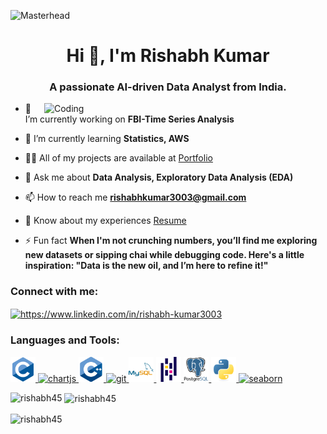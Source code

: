 ![Masterhead](https://media.licdn.com/dms/image/v2/C4D12AQESj72-s5gEKg/article-cover_image-shrink_600_2000/article-cover_image-shrink_600_2000/0/1626753867110?e=1748476800&v=beta&t=rqcUwGU6eKqD3MM3JPlKjV5AsiUlHnBcUC4Ai99Qcb8)
<h1 align="center">Hi 👋, I'm Rishabh Kumar</h1>
<h3 align="center">A passionate AI-driven Data Analyst from India.</h3>
<img align="right" alt="Coding" width="450" src="https://propelsum.com/wp-content/uploads/2021/08/Propelsum-Business-intelligence-and-Analytics.webp" />

- 🔭 I’m currently working on **FBI-Time Series Analysis**

- 🌱 I’m currently learning **Statistics, AWS**

- 👨‍💻 All of my projects are available at [Portfolio](https://www.datascienceportfol.io/rishabhkumar3003)

- 💬 Ask me about **Data Analysis, Exploratory Data Analysis (EDA)**

- 📫 How to reach me **rishabhkumar3003@gmail.com**

- 📄 Know about my experiences [Resume](https://drive.google.com/file/d/18rVLy7VhRvC9Nb5r8ooNKxPOP9T8XI-G/view?usp=sharing)

- ⚡ Fun fact **When I'm not crunching numbers, you’ll find me exploring new datasets or sipping chai while debugging code. Here's a little inspiration: "Data is the new oil, and I’m here to refine it!"**

<h3 align="left">Connect with me:</h3>
<p align="left">
<a href="https://linkedin.com/in/https://www.linkedin.com/in/rishabh-kumar3003" target="blank"><img align="center" src="https://raw.githubusercontent.com/rahuldkjain/github-profile-readme-generator/master/src/images/icons/Social/linked-in-alt.svg" alt="https://www.linkedin.com/in/rishabh-kumar3003" height="30" width="40" /></a>
</p>

<h3 align="left">Languages and Tools:</h3>
<p align="left"> <a href="https://www.cprogramming.com/" target="_blank" rel="noreferrer"> <img src="https://raw.githubusercontent.com/devicons/devicon/master/icons/c/c-original.svg" alt="c" width="40" height="40"/> </a> <a href="https://www.chartjs.org" target="_blank" rel="noreferrer"> <img src="https://www.chartjs.org/media/logo-title.svg" alt="chartjs" width="40" height="40"/> </a> <a href="https://www.w3schools.com/cpp/" target="_blank" rel="noreferrer"> <img src="https://raw.githubusercontent.com/devicons/devicon/master/icons/cplusplus/cplusplus-original.svg" alt="cplusplus" width="40" height="40"/> </a> <a href="https://git-scm.com/" target="_blank" rel="noreferrer"> <img src="https://www.vectorlogo.zone/logos/git-scm/git-scm-icon.svg" alt="git" width="40" height="40"/> </a> <a href="https://www.mysql.com/" target="_blank" rel="noreferrer"> <img src="https://raw.githubusercontent.com/devicons/devicon/master/icons/mysql/mysql-original-wordmark.svg" alt="mysql" width="40" height="40"/> </a> <a href="https://pandas.pydata.org/" target="_blank" rel="noreferrer"> <img src="https://raw.githubusercontent.com/devicons/devicon/2ae2a900d2f041da66e950e4d48052658d850630/icons/pandas/pandas-original.svg" alt="pandas" width="40" height="40"/> </a> <a href="https://www.postgresql.org" target="_blank" rel="noreferrer"> <img src="https://raw.githubusercontent.com/devicons/devicon/master/icons/postgresql/postgresql-original-wordmark.svg" alt="postgresql" width="40" height="40"/> </a> <a href="https://www.python.org" target="_blank" rel="noreferrer"> <img src="https://raw.githubusercontent.com/devicons/devicon/master/icons/python/python-original.svg" alt="python" width="40" height="40"/> </a> <a href="https://seaborn.pydata.org/" target="_blank" rel="noreferrer"> <img src="https://seaborn.pydata.org/_images/logo-mark-lightbg.svg" alt="seaborn" width="40" height="40"/> </a> </p>

<p><img align="left" src="https://github-readme-stats.vercel.app/api/top-langs?username=rishabh45&show_icons=true&locale=en&layout=compact" alt="rishabh45" /></p>

<p>&nbsp;<img align="center" src="https://github-readme-stats.vercel.app/api?username=rishabh45&show_icons=true&locale=en" alt="rishabh45" /></p>

<p><img align="center" src="https://github-readme-streak-stats.herokuapp.com/?user=rishabh45&" alt="rishabh45" /></p>
